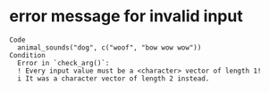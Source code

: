 # error message for invalid input

    Code
      animal_sounds("dog", c("woof", "bow wow wow"))
    Condition
      Error in `check_arg()`:
      ! Every input value must be a <character> vector of length 1!
      i It was a character vector of length 2 instead.


